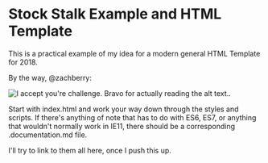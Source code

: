 # Stock Stalk Example and HTML Template

This is a practical example of my idea for a modern general HTML Template for 2018.

By the way, @zachberry:

![I accept you're challenge. Bravo for actually reading the alt text.](https://media.giphy.com/media/jNWig8QMg4jsc/giphy.gif).

Start with index.html and work your way down through the styles and scripts. If there's anything of note that has to do with ES6, ES7, or anything that wouldn't normally work in IE11, there should be a corresponding .documentation.md file. 

I'll try to link to them all here, once I push this up.